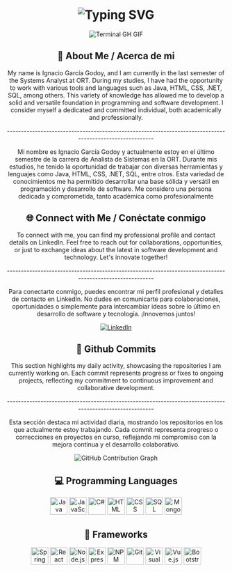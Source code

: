 <div align="center">
    <h1>
        <img src="https://readme-typing-svg.herokuapp.com?font=Jetbrains+mono&size=40&duration=3000&color=33FF33&center=true&vCenter=true&width=435&lines=Hey..+I'm+Nacho;This+is..;..my+Github..;" alt="Typing SVG"/></h1>
    <p><img src="termina-gh.gif" alt="Terminal GH GIF" /></p>
  </div>

<div align="center">
    <h2>🚀 About Me / Acerca de mi</h2>
    <p>
        My name is Ignacio García Godoy, and I am currently in the last semester of the Systems Analyst at ORT.
        During my studies, I have had the opportunity to work with various tools and languages such as Java, HTML, CSS, .NET, SQL, among others. This variety of knowledge has allowed me to develop a solid and              versatile foundation in programming and software development.
        I consider myself a dedicated and committed individual, both academically and professionally.
    </p>
        <p>---------------------------------------------------------------------------------------------------------</p>
    <p>
        Mi nombre es Ignacio García Godoy y actualmente estoy en el último semestre de la carrera de Analista de Sistemas en la ORT. Durante mis estudios, he tenido la oportunidad de trabajar con diversas                  herramientas y lenguajes como Java, HTML, CSS, .NET, SQL, entre otros. Esta variedad de conocimientos me ha permitido desarrollar una base sólida y versátil en programación y desarrollo de software. Me             considero una persona dedicada y comprometida, tanto académica como profesionalmente</p>
    </p>
</div>

<div align="center">
    <h2 align="center" class="section-heading">🌐 Connect with Me / Conéctate conmigo</h2>
    <p> 
        To connect with me, you can find my professional profile and contact details on LinkedIn. Feel free to reach out for collaborations, opportunities, or just to exchange ideas about the latest in software            development and technology. Let's innovate together! 
    </p>
    <p>---------------------------------------------------------------------------------------------------------</p>
    <p>
        Para conectarte conmigo, puedes encontrar mi perfil profesional y detalles de contacto en LinkedIn. No dudes en comunicarte para colaboraciones, oportunidades o simplemente para intercambiar ideas sobre lo         último en desarrollo de software y tecnología. ¡Innovemos juntos!
    </p>
<div align="center">
  <a href="https://www.linkedin.com/in/ignacio-garcia-godoy-425095230/">
    <img src="https://img.shields.io/badge/IgnacioGarciaGodoy-0077B5?style=for-the-badge&logo=linkedin&logoColor=white" alt="LinkedIn"/>
  </a>
</div>

<div align="center">
  <h2>🚀 Github Commits</h2>
  <p>
      This section highlights my daily activity, showcasing the repositories I am currently working on. Each commit represents progress or fixes to ongoing projects, reflecting my commitment to continuous                improvement and collaborative development.
  </p>
  <p>---------------------------------------------------------------------------------------------------------</p>
<p>
    Esta sección destaca mi actividad diaria, mostrando los repositorios en los que actualmente estoy trabajando. Cada commit representa progreso o correcciones en proyectos en curso, reflejando mi compromiso con la mejora continua y el desarrollo colaborativo.
</p>
  <img src="https://ghchart.rshah.org/ignaciotobiasgarciagodoy" alt="GitHub Contribution Graph" />
</div>

<h2 align="center" class="section-heading">💻 Programming Languages</h2>
<div align="center">
  <img src="https://cdn.jsdelivr.net/gh/devicons/devicon/icons/java/java-original.svg" width="40" height="40" alt="Java" />
  <img src="https://cdn.jsdelivr.net/gh/devicons/devicon/icons/javascript/javascript-original.svg" width="40" height="40" alt="JavaScript" />
  <img src="https://cdn.jsdelivr.net/gh/devicons/devicon/icons/csharp/csharp-original.svg" width="40" height="40" alt="C#" />
  <img src="https://cdn.jsdelivr.net/gh/devicons/devicon/icons/html5/html5-original.svg" width="40" height="40" alt="HTML" />
  <img src="https://cdn.jsdelivr.net/gh/devicons/devicon/icons/css3/css3-original.svg" width="40" height="40" alt="CSS" />
  <img src="https://cdn.jsdelivr.net/gh/devicons/devicon/icons/mysql/mysql-original.svg" width="40" height="40" alt="SQL" />
  <img src="https://cdn.jsdelivr.net/gh/devicons/devicon/icons/mongodb/mongodb-original.svg" width="40" height="40" alt="MongoDB" />
</div>


<h2 align="center" class="section-heading">🔧 Frameworks</h2>
<div align="center">
  <img src="https://cdn.jsdelivr.net/gh/devicons/devicon/icons/spring/spring-original.svg" width="40" height="40" alt="Spring Boot" />
  <img src="https://cdn.jsdelivr.net/gh/devicons/devicon/icons/react/react-original.svg" width="40" height="40" alt="React" />
  <img src="https://cdn.jsdelivr.net/gh/devicons/devicon/icons/nodejs/nodejs-original.svg" width="40" height="40" alt="Node.js" />
  <img src="https://cdn.jsdelivr.net/gh/devicons/devicon/icons/express/express-original.svg" width="40" height="40" alt="Express" />
  <img src="https://cdn.jsdelivr.net/gh/devicons/devicon/icons/npm/npm-original-wordmark.svg" width="40" height="40" alt="NPM" />
  <img src="https://cdn.jsdelivr.net/gh/devicons/devicon/icons/git/git-original.svg" width="40" height="40" alt="Git" />
  <img src="https://cdn.jsdelivr.net/gh/devicons/devicon/icons/vscode/vscode-original.svg" width="40" height="40" alt="Visual Studio Code" />
  <img src="https://cdn.jsdelivr.net/gh/devicons/devicon/icons/vuejs/vuejs-original.svg" width="40" height="40" alt="Vue.js" />
  <img src="https://cdn.jsdelivr.net/gh/devicons/devicon/icons/bootstrap/bootstrap-original.svg" width="40" height="40" alt="Bootstrap" />
</div>
